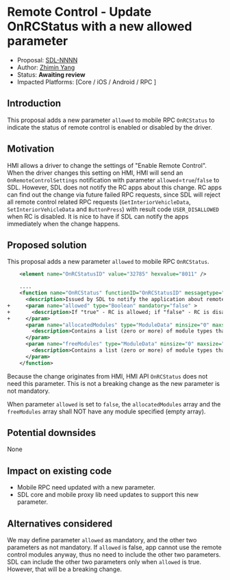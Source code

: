 # Remote Control - Update OnRCStatus with a new allowed parameter

* Proposal: [SDL-NNNN]( NNNN-onRcStatus-allowed.md)
* Author: [Zhimin Yang](https://github.com/smartdevicelink/yang1070)
* Status: **Awaiting review**
* Impacted Platforms: [Core / iOS / Android / RPC ]

## Introduction

This proposal adds a new parameter `allowed` to mobile RPC `OnRCStatus` to indicate the status of remote control is enabled or disabled by the driver.

## Motivation

HMI allows a driver to change the settings of "Enable Remote Control". When the driver changes this setting on HMI, HMI will send an `OnRemoteControlSettings` notification with parameter `allowed`=`true`/`false` to SDL. However, SDL does not notify the RC apps about this change. RC apps can find out the change via future failed RPC requests, since SDL will reject all remote control related RPC requests (`GetInteriorVehicleData`, `SetInteriorVehicleData` and `ButtonPress`) with result code `USER_DISALLOWED` when RC is disabled. 
It is nice to have if SDL can notify the apps immediately when the change happens. 

## Proposed solution

This proposal adds a new parameter `allowed` to mobile RPC `OnRCStatus`. 

```xml
    <element name="OnRCStatusID" value="32785" hexvalue="8011" />

	....
    <function name="OnRCStatus" functionID="OnRCStatusID" messagetype="notification">
      <description>Issued by SDL to notify the application about remote control status change on SDL</description>
+     <param name="allowed" type="Boolean" mandatory="false" >
+       <description>If "true" - RC is allowed; if "false" - RC is disallowed.</description>
+     </param>
      <param name="allocatedModules" type="ModuleData" minsize="0" maxsize="100" array="true" mandatory="true">
        <description>Contains a list (zero or more) of module types that are allocated to the application.</description>
      </param>
      <param name="freeModules" type="ModuleData" minsize="0" maxsize="100" array="true" mandatory="true">
        <description>Contains a list (zero or more) of module types that are free to access for the application.</description>
      </param>
    </function>
```
	
Because the change originates from HMI, HMI API `OnRCStatus` does not need this parameter.
This is not a breaking change as the new parameter is not mandatory.

When parameter `allowed` is set to `false`, the `allocatedModules` array and the `freeModules` array shall NOT have any module specified (empty array). 

## Potential downsides

None

## Impact on existing code

- Mobile RPC need updated with a new parameter.
- SDL core and mobile proxy lib need updates to support this new parameter.

## Alternatives considered


We may define parameter `allowed` as mandatory, and the other two parameters as not mandatory.
If `allowed` is false, app cannot use the remote control modules anyway, thus no need to include the other two parameters. SDL can include the other two parameters only when `allowed` is true. However, that will be a breaking change.

